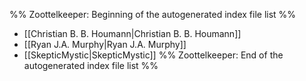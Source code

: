 %% Zoottelkeeper: Beginning of the autogenerated index file list  %%
-  [[Christian B. B. Houmann|Christian B. B. Houmann]]
-  [[Ryan J.A. Murphy|Ryan J.A. Murphy]]
-  [[SkepticMystic|SkepticMystic]]
%% Zoottelkeeper: End of the autogenerated index file list  %%

